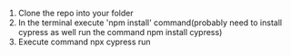 1. Clone the repo into your folder
2. In the terminal execute 'npm install' command(probably need to install cypress as well run the command npm install cypress)
3. Execute command npx cypress run
